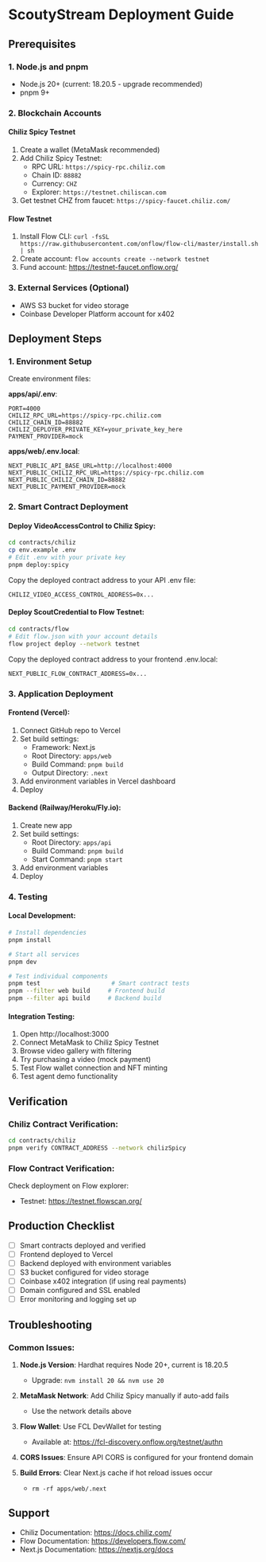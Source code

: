 # ScoutyStream Deployment Guide

## Prerequisites

### 1. Node.js and pnpm
- Node.js 20+ (current: 18.20.5 - upgrade recommended)
- pnpm 9+

### 2. Blockchain Accounts

#### Chiliz Spicy Testnet
1. Create a wallet (MetaMask recommended)
2. Add Chiliz Spicy Testnet:
   - RPC URL: `https://spicy-rpc.chiliz.com`
   - Chain ID: `88882`
   - Currency: `CHZ`
   - Explorer: `https://testnet.chiliscan.com`
3. Get testnet CHZ from faucet: `https://spicy-faucet.chiliz.com/`

#### Flow Testnet
1. Install Flow CLI: `curl -fsSL https://raw.githubusercontent.com/onflow/flow-cli/master/install.sh | sh`
2. Create account: `flow accounts create --network testnet`
3. Fund account: https://testnet-faucet.onflow.org/

### 3. External Services (Optional)
- AWS S3 bucket for video storage
- Coinbase Developer Platform account for x402

## Deployment Steps

### 1. Environment Setup

Create environment files:

**apps/api/.env**:
```env
PORT=4000
CHILIZ_RPC_URL=https://spicy-rpc.chiliz.com
CHILIZ_CHAIN_ID=88882
CHILIZ_DEPLOYER_PRIVATE_KEY=your_private_key_here
PAYMENT_PROVIDER=mock
```

**apps/web/.env.local**:
```env
NEXT_PUBLIC_API_BASE_URL=http://localhost:4000
NEXT_PUBLIC_CHILIZ_RPC_URL=https://spicy-rpc.chiliz.com
NEXT_PUBLIC_CHILIZ_CHAIN_ID=88882
NEXT_PUBLIC_PAYMENT_PROVIDER=mock
```

### 2. Smart Contract Deployment

#### Deploy VideoAccessControl to Chiliz Spicy:
```bash
cd contracts/chiliz
cp env.example .env
# Edit .env with your private key
pnpm deploy:spicy
```

Copy the deployed contract address to your API .env file:
```env
CHILIZ_VIDEO_ACCESS_CONTROL_ADDRESS=0x...
```

#### Deploy ScoutCredential to Flow Testnet:
```bash
cd contracts/flow
# Edit flow.json with your account details
flow project deploy --network testnet
```

Copy the deployed contract address to your frontend .env.local:
```env
NEXT_PUBLIC_FLOW_CONTRACT_ADDRESS=0x...
```

### 3. Application Deployment

#### Frontend (Vercel):
1. Connect GitHub repo to Vercel
2. Set build settings:
   - Framework: Next.js
   - Root Directory: `apps/web`
   - Build Command: `pnpm build`
   - Output Directory: `.next`
3. Add environment variables in Vercel dashboard
4. Deploy

#### Backend (Railway/Heroku/Fly.io):
1. Create new app
2. Set build settings:
   - Root Directory: `apps/api`
   - Build Command: `pnpm build`
   - Start Command: `pnpm start`
3. Add environment variables
4. Deploy

### 4. Testing

#### Local Development:
```bash
# Install dependencies
pnpm install

# Start all services
pnpm dev

# Test individual components
pnpm test                    # Smart contract tests
pnpm --filter web build     # Frontend build
pnpm --filter api build     # Backend build
```

#### Integration Testing:
1. Open http://localhost:3000
2. Connect MetaMask to Chiliz Spicy Testnet
3. Browse video gallery with filtering
4. Try purchasing a video (mock payment)
5. Test Flow wallet connection and NFT minting
6. Test agent demo functionality

## Verification

### Chiliz Contract Verification:
```bash
cd contracts/chiliz
pnpm verify CONTRACT_ADDRESS --network chilizSpicy
```

### Flow Contract Verification:
Check deployment on Flow explorer:
- Testnet: https://testnet.flowscan.org/

## Production Checklist

- [ ] Smart contracts deployed and verified
- [ ] Frontend deployed to Vercel
- [ ] Backend deployed with environment variables
- [ ] S3 bucket configured for video storage
- [ ] Coinbase x402 integration (if using real payments)
- [ ] Domain configured and SSL enabled
- [ ] Error monitoring and logging set up

## Troubleshooting

### Common Issues:

1. **Node.js Version**: Hardhat requires Node 20+, current is 18.20.5
   - Upgrade: `nvm install 20 && nvm use 20`

2. **MetaMask Network**: Add Chiliz Spicy manually if auto-add fails
   - Use the network details above

3. **Flow Wallet**: Use FCL DevWallet for testing
   - Available at: https://fcl-discovery.onflow.org/testnet/authn

4. **CORS Issues**: Ensure API CORS is configured for your frontend domain

5. **Build Errors**: Clear Next.js cache if hot reload issues occur
   - `rm -rf apps/web/.next`

## Support

- Chiliz Documentation: https://docs.chiliz.com/
- Flow Documentation: https://developers.flow.com/
- Next.js Documentation: https://nextjs.org/docs
